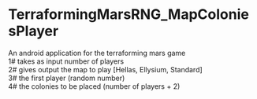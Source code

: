 # TerraformingMarsRNG_MapColoniesPlayer
An android application for the terraforming mars game<br>
1# takes as input number of players<br>
2# gives output the map to play [Hellas, Ellysium, Standard]<br>
3# the first player (random number)<br>
4# the colonies to be placed (number of players + 2)<br>
